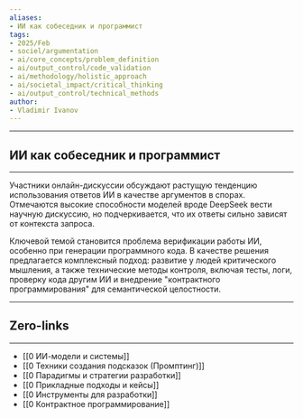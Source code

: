 ```yaml
---
aliases: 
- ИИ как собеседник и программист 
tags:
- 2025/Feb
- sociel/argumentation
- ai/core_concepts/problem_definition
- ai/output_control/code_validation
- ai/methodology/holistic_approach  
- ai/societal_impact/critical_thinking
- ai/output_control/technical_methods
author:
- Vladimir Ivanov
---
```

-----
##  ИИ как собеседник и программист 
-----
Участники онлайн-дискуссии обсуждают растущую тенденцию использования ответов ИИ в качестве аргументов в спорах. Отмечаются высокие способности моделей вроде DeepSeek вести научную дискуссию, но подчеркивается, что их ответы сильно зависят от контекста запроса. 

Ключевой темой становится проблема верификации работы ИИ, особенно при генерации программного кода. В качестве решения предлагается комплексный подход: развитие у людей критического мышления, а также технические методы контроля, включая тесты, логи, проверку кода другим ИИ и внедрение \"контрактного программирования\" для семантической целостности.

---
## Zero-links
---
- [[0 ИИ-модели и системы]]
- [[0 Техники создания подсказок (Промптинг)]]
- [[0 Парадигмы и стратегии разработки]]
- [[0 Прикладные подходы и кейсы]]
- [[0 Инструменты для разработки]]
- [[0 Контрактное программирование]]
